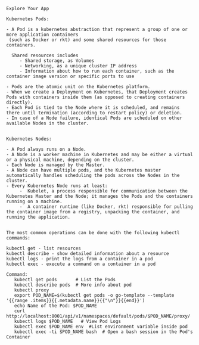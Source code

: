 `Explore Your App`

    Kubernetes Pods: 
    
    - A Pod is a kubernetes abstraction that represent a group of one or more application containers
     (such as Docker or rkt) and some shared resources for those containers.
    
      Shared resources includes
         - Shared storage, as Volumes
         - Networking, as a unique cluster IP address
         - Information about how to run each container, such as the container image version or specific ports to use
             
    - Pods are the atomic unit on the Kubernetes platform.
    - When we create a Deployment on Kubernetes, that Deployment creates Pods with containers inside them (as opposed to creating containers directly).
    - Each Pod is tied to the Node where it is scheduled, and remains there until termination (according to restart policy) or deletion.
    - In case of a Node failure, identical Pods are scheduled on other available Nodes in the cluster.
    

    Kubernetes Nodes:
    
    - A Pod always runs on a Node.
    - A Node is a worker machine in Kubernetes and may be either a virtual or a physical machine, depending on the cluster.
    - Each Node is managed by the Master. 
    - A Node can have multiple pods, and the Kubernetes master automatically handles scheduling the pods across the Nodes in the cluster.
    - Every Kubernetes Node runs at least:
         -  Kubelet, a process responsible for communication between the Kubernetes Master and the Node; it manages the Pods and the containers running on a machine.
         -  A container runtime (like Docker, rkt) responsible for pulling the container image from a registry, unpacking the container, and running the application.
            
            
    The most common operations can be done with the following kubectl commands:
    
    kubectl get - list resources
    kubectl describe - show detailed information about a resource
    kubectl logs - print the logs from a container in a pod
    kubectl exec - execute a command on a container in a pod
   
    Command:
       kubectl get pods       # List the Pods
       kubectl describe pods  # More info about pod 
       kubectl proxy
       export POD_NAME=$(kubectl get pods -o go-template --template '{{range .items}}{{.metadata.name}}{{"\n"}}{{end}}')
       echo Name of the Pod: $POD_NAME
       curl http://localhost:8001/api/v1/namespaces/default/pods/$POD_NAME/proxy/
       kubectl logs $POD_NAME   # View Pod Logs 
       kubectl exec $POD_NAME env  #List environment variable inside pod
       kubectl exec -ti $POD_NAME bash  # Open a bash session in the Pod's Container
